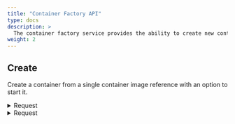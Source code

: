 ```yaml
---
title: "Container Factory API"
type: docs
description: >
  The container factory service provides the ability to create new containers form a container image, or from a [container configuration](../container-config.md).
weight: 2
---
```


## **Create**
Create a container from a single container image reference with an option to start it.

<details>
  <summary>Request</summary>

**Hono Command:** `command//<name>:<namespace>:edge:containers/req//create`

**Ditto Message:**

| Name | Value | Description |
| - | - | - | 
| topic | `<name>/<namespace>/things/live/messages/create` | - |
| path | `/features/ContainerFactory/inbox/messages/create` | - |
| **Headers** | | |
| response-required | `true` | - |
| content-type | `application/json` | - |
| correlation-id  | container UUID | - |
| **Value** | | |
| imageRef | URL | Container image URL |
| start | true/false | - |
<br>

**Example** : In this example, the User can create and automatically start a new `Hello World` container:

**Topic:** `command//edge:device/req//create`
```json
{
	"topic":"edge/device/things/live/messages/create",
	"headers":{
		"response-required":true,
		"content-type":"application/json",
		"correlation-id":"<UUID>"
	},
	"path":"/features/ContainerFactory/inbox/messages/create",
	"value":{
		"imageRef":"docker.io/library/hello-world:latest",
		"start":true
	}
}
```
</details>

<details>
  <summary>Request</summary>
### Create - Response

**Hono Command** : `command//<name>:<namespace>:edge:containers/res//create`

**Ditto Topic** : `<name>/<namespace>/things/live/messages/create`

**Ditto Path** : `/features/ContainerFactory/outbox/messages/create`

#### Headers

> | name      |  value     | description  |
> |-----------|-----------|-------------------------|
> | content-type      |  application/json |  -  |
> | correlation-id      |  \<UUID\> |  -  |

#### Value: `UUID of the container`

**Example** :

**Topic:** `command//edge:device/res//create``
```json
{
	"topic":"edge/device/things/live/messages/create",
	"headers":{
		"content-type":"application/json",
		"correlation-id":"<UUID>"
	},
	"path":"/features/ContainerFactory/outbox/messages/create",
	"value":"<Container UUID>"
}
```
</details>